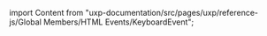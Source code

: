 
import Content from "uxp-documentation/src/pages/uxp/reference-js/Global Members/HTML Events/KeyboardEvent";

<Content query="product=xd"/>
